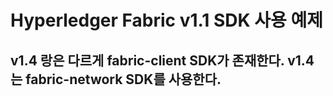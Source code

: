 # Hyperledger Fabric v1.1 SDK 사용 예제

## v1.4 랑은 다르게 fabric-client SDK가 존재한다. v1.4는 fabric-network SDK를 사용한다.
